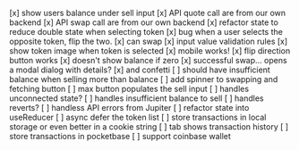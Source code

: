 [x] show users balance under sell input
[x] API quote call are from our own backend
[x] API swap call are from our own backend
[x] refactor state to reduce double state when selecting token
[x] bug when a user selects the opposite token, flip the two.
[x] can swap
[x] input value validation rules
[x] show token image when token is selected
[x] mobile works!
[x] flip direction button works
[x] doesn't show balance if zero
[x] successful swap... opens a modal dialog with details?
[x] and confetti
[ ] should have insufficient balance when selling more than balance
[ ] add spinner to swapping and fetching button
[ ] max button populates the sell input
[ ] handles unconnected state?
[ ] handles insufficient balance to sell
[ ] handles reverts?
[ ] handless API errors from Jupiter
[ ] refactor state into useReducer
[ ] async defer the token list
[ ] store transactions in local storage or even better in a cookie string
[ ] tab shows transaction history
[ ] store transactions in pocketbase
[ ] support coinbase wallet
